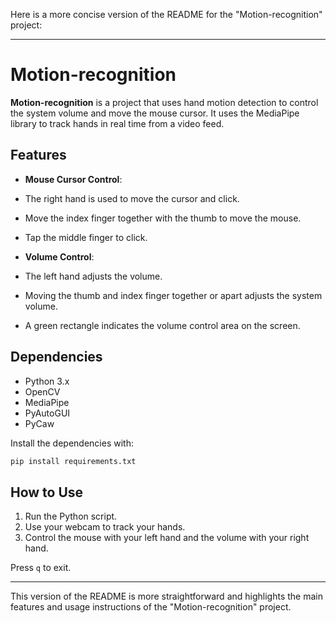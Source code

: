 Here is a more concise version of the README for the "Motion-recognition" project:

---

# Motion-recognition

**Motion-recognition** is a project that uses hand motion detection to control the system volume and move the mouse cursor. It uses the MediaPipe library to track hands in real time from a video feed.

## Features

- **Mouse Cursor Control**:

- The right hand is used to move the cursor and click.
- Move the index finger together with the thumb to move the mouse.
- Tap the middle finger to click.

- **Volume Control**:
- The left hand adjusts the volume.
- Moving the thumb and index finger together or apart adjusts the system volume.
- A green rectangle indicates the volume control area on the screen.

## Dependencies

- Python 3.x
- OpenCV
- MediaPipe
- PyAutoGUI
- PyCaw

Install the dependencies with:

```bash
pip install requirements.txt
```

## How to Use

1. Run the Python script.
2. Use your webcam to track your hands.
3. Control the mouse with your left hand and the volume with your right hand.

Press `q` to exit.

---

This version of the README is more straightforward and highlights the main features and usage instructions of the "Motion-recognition" project.
